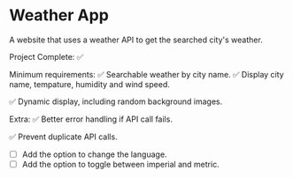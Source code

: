 # Weather App
 A website that uses a weather API to get the searched city's weather.

Project Complete: ✅


Minimum requirements: 
✅ Searchable weather by city name.
✅ Display city name, tempature, humidity and wind speed.

✅ Dynamic display, including random background images.

Extra: 
✅ Better error handling if API call fails.

✅ Prevent duplicate API calls. 
- [ ] Add the option to change the language. 
- [ ] Add the option to toggle between imperial and metric. 
